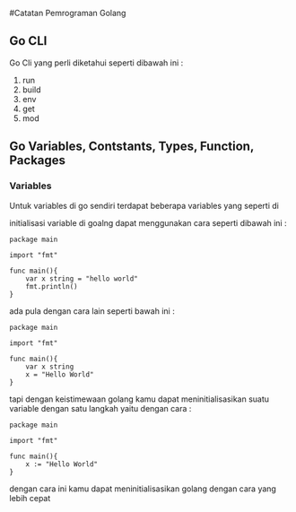 #Catatan Pemrograman Golang

## Go CLI

Go Cli yang perli diketahui seperti dibawah ini :

1. run
2. build
3. env
4. get
5. mod

## Go Variables, Contstants, Types, Function, Packages

### Variables

Untuk variables di go sendiri terdapat beberapa variables yang seperti di

initialisasi variable di goalng dapat menggunakan cara seperti dibawah ini :

```
package main

import "fmt"

func main(){
    var x string = "hello world"
    fmt.println()
}
```

ada pula dengan cara lain seperti bawah ini :

```
package main

import "fmt"

func main(){
    var x string
    x = "Hello World"
}
```

tapi dengan keistimewaan golang kamu dapat meninitialisasikan suatu variable dengan satu langkah yaitu dengan cara :

```
package main

import "fmt"

func main(){
    x := "Hello World"
}
```

dengan cara ini kamu dapat meninitialisasikan golang dengan cara yang lebih cepat
